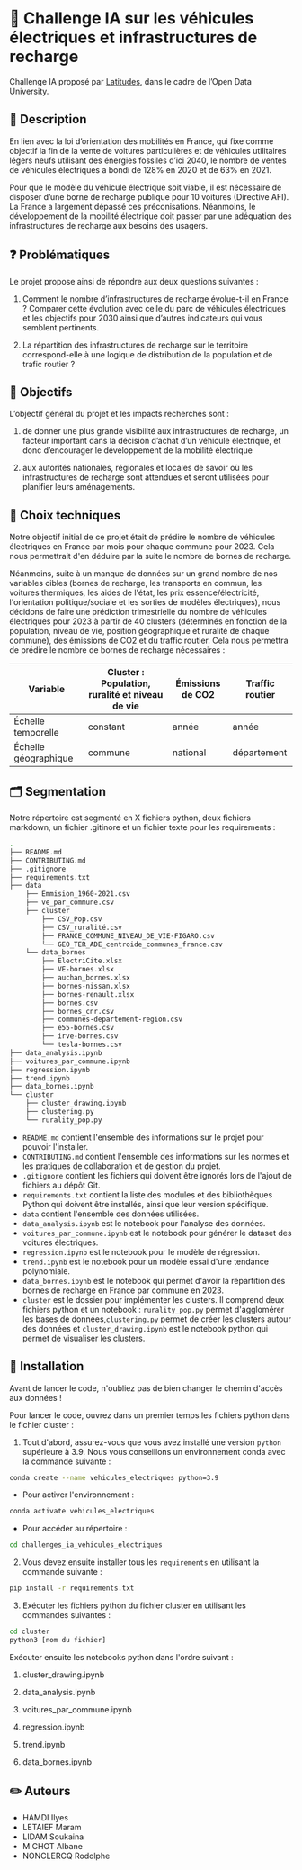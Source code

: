 # 🚙 Challenge IA sur les véhicules électriques et infrastructures de recharge  
Challenge IA proposé par [Latitudes](https://latitudes.notion.site/Pr-sentation-des-projets-de-l-Open-Data-University-5abab2bb9a6e453d817fe6bdf3806413), dans le cadre de l’Open Data University.

## :page_facing_up: Description
En lien avec la loi d’orientation des mobilités en France, qui fixe comme objectif la fin de la vente de voitures particulières et de véhicules utilitaires légers neufs utilisant des énergies fossiles d’ici 2040, le nombre de ventes de véhicules électriques a bondi de 128% en 2020 et de 63% en 2021.

Pour que le modèle du véhicule électrique soit viable, il est nécessaire de disposer d’une borne de recharge publique pour 10 voitures (Directive AFI). La France a largement dépassé ces préconisations. Néanmoins, le développement de la mobilité électrique doit passer par une adéquation des infrastructures de recharge aux besoins des usagers.

## ❓ Problématiques
Le projet propose ainsi de répondre aux deux questions suivantes :

1. Comment le nombre d’infrastructures de recharge évolue-t-il en France ? Comparer cette évolution avec celle du parc de véhicules électriques et les objectifs pour 2030 ainsi que d’autres indicateurs qui vous semblent pertinents.

2. La répartition des infrastructures de recharge sur le territoire correspond-elle à une logique de distribution de la population et de trafic routier ? 

## 🎯 Objectifs
L’objectif général du projet et les impacts recherchés sont :

1. de donner une plus grande visibilité aux infrastructures de recharge, un facteur important dans la décision d’achat d’un véhicule électrique, et donc d’encourager le développement de la mobilité électrique

2. aux autorités nationales, régionales et locales de savoir où les infrastructures de recharge sont attendues et seront utilisées pour planifier leurs aménagements. 

## 🤔 Choix techniques
Notre objectif initial de ce projet était de prédire le nombre de véhicules électriques en France par mois pour chaque commune pour 2023. Cela nous permettrait d'en déduire par la suite le nombre de bornes de recharge.

Néanmoins, suite à un manque de données sur un grand nombre de nos variables cibles (bornes de recharge, les transports en commun, les voitures thermiques, les aides de l'état, les prix essence/électricité, l'orientation politique/sociale et les sorties de modèles électriques), nous décidons de faire une prédiction trimestrielle du nombre de véhicules électriques pour 2023 à partir de 40 clusters (déterminés en fonction de la population, niveau de vie, position géographique et ruralité de chaque commune), des émissions de CO2 et du traffic routier. Cela nous permettra de prédire le nombre de bornes de recharge nécessaires :

| Variable | Cluster : Population, ruralité et niveau de vie | Émissions de CO2 | Traffic routier |
|---|---|---|---|
| Échelle temporelle | constant | année | année |
| Échelle géographique | commune | national | département |

## :card_index_dividers: Segmentation
Notre répertoire est segmenté en X fichiers python, deux fichiers markdown, un fichier .gitinore et un fichier texte pour les requirements :

```bash 
.
├── README.md 
├── CONTRIBUTING.md
├── .gitignore
├── requirements.txt 
├── data 
    ├── Emmision_1960-2021.csv
    ├── ve_par_commune.csv
    ├── cluster
        ├── CSV_Pop.csv
        ├── CSV_ruralité.csv
        ├── FRANCE_COMMUNE_NIVEAU_DE_VIE-FIGARO.csv
        └── GEO_TER_ADE_centroide_communes_france.csv
    └── data_bornes
        ├── ElectriCite.xlsx
        ├── VE-bornes.xlsx
        ├── auchan_bornes.xlsx
        ├── bornes-nissan.xlsx
        ├── bornes-renault.xlsx
        ├── bornes.csv
        ├── bornes_cnr.csv
        ├── communes-departement-region.csv
        ├── e55-bornes.csv
        ├── irve-bornes.csv
        └── tesla-bornes.csv
├── data_analysis.ipynb
├── voitures_par_commune.ipynb
├── regression.ipynb
├── trend.ipynb
├── data_bornes.ipynb
└── cluster
    ├── cluster_drawing.ipynb
    ├── clustering.py
    └── rurality_pop.py
```

- ``README.md`` contient l'ensemble des informations sur le projet pour pouvoir l'installer.
- ``CONTRIBUTING.md`` contient l'ensemble des informations sur les normes et les pratiques de collaboration et de gestion du projet.
- ``.gitignore`` contient les fichiers qui doivent être ignorés lors de l'ajout de fichiers au dépôt Git.
- ``requirements.txt`` contient la liste des modules et des bibliothèques Python qui doivent être installés, ainsi que leur version spécifique.
- ``data`` contient l'ensemble des données utilisées.
- ``data_analysis.ipynb`` est le notebook pour l'analyse des données.
- ``voitures_par_commune.ipynb`` est le notebook pour générer le dataset des voitures électriques.
- ``regression.ipynb`` est le notebook pour le modèle de régression.
- ``trend.ipynb`` est le notebook pour un modèle essai d'une tendance polynomiale.
- ``data_bornes.ipynb`` est le notebook qui permet d'avoir la répartition des bornes de recharge en France par commune en 2023.
- ``cluster`` est le dossier pour implémenter les clusters. Il comprend deux fichiers python et un notebook : ``rurality_pop.py`` permet d'agglomérer les bases de données,``clustering.py`` permet de créer les clusters autour des données et ``cluster_drawing.ipynb`` est le notebook python qui permet de visualiser les clusters.

## :wrench: Installation
Avant de lancer le code, n'oubliez pas de bien changer le chemin d'accès aux données !

Pour lancer le code, ouvrez dans un premier temps les fichiers python dans le fichier cluster :

1. Tout d'abord, assurez-vous que vous avez installé une version `python` supérieure à 3.9. Nous vous conseillons un environnement conda avec la commande suivante : 
```bash
conda create --name vehicules_electriques python=3.9
```
- Pour activer l'environnement :
```bash
conda activate vehicules_electriques
```
- Pour accéder au répertoire : 
```bash
cd challenges_ia_vehicules_electriques
```

2. Vous devez ensuite installer tous les `requirements` en utilisant la commande suivante :
```bash
pip install -r requirements.txt
```

3. Exécuter les fichiers python du fichier cluster en utilisant les commandes suivantes :
```bash
cd cluster
python3 [nom du fichier]
```


Exécuter ensuite les notebooks python dans l'ordre suivant : 

1. cluster_drawing.ipynb

2. data_analysis.ipynb

3. voitures_par_commune.ipynb

4. regression.ipynb

5. trend.ipynb

6. data_bornes.ipynb


## :pencil2: Auteurs
- HAMDI Ilyes  
- LETAIEF Maram
- LIDAM Soukaina  
- MICHOT Albane
- NONCLERCQ Rodolphe